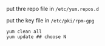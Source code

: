 put thre repo file in `/etc/yum.repos.d`

put the key file in `/etc/pki/rpm-gpg`

	yum clean all
	yum update ## choose N
